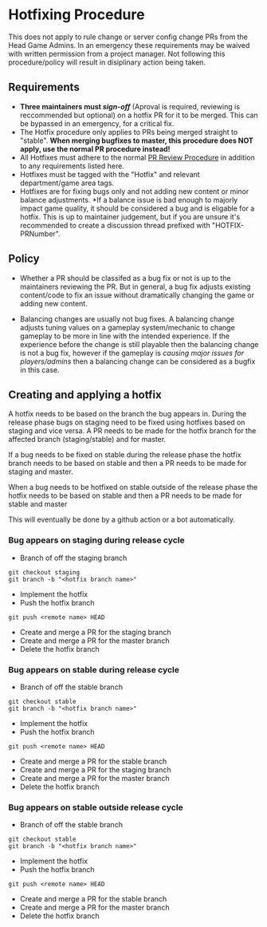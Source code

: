 # Hotfixing Procedure
This does not apply to rule change or server config change PRs from the Head Game Admins. In an emergency these requirements may be waived with written permission from a project manager.
Not following this procedure/policy will result in disiplinary action being taken.
## Requirements
- **Three maintainers must *sign-off*** (Aproval is required, reviewing is reccommended but optional) on a hotfix PR for it to be merged. This can be bypassed in an emergency, for a critical fix.
- The Hotfix procedure only applies to PRs being merged straight to "stable". **When merging bugfixes to master, this procedure does NOT apply, use the normal PR procedure instead!**
- All Hotfixes must adhere to the normal [PR Review Procedure](../maintainer/review-procedure.md) in addition to any requirements listed here.
- Hotfixes must be tagged with the "Hotfix" and relevant department/game area tags.
- Hotfixes are for fixing bugs only and not adding new content or minor balance adjustments. *If a balance issue is bad enough to majorly impact game quality, it should be considered a bug and is eligable for a hotfix. This is up to maintainer judgement, but if you are unsure it's recommended to create a discussion thread prefixed with "HOTFIX-PRNumber".
## Policy
- Whether a PR should be classifed as a bug fix or not is up to the maintainers reviewing the PR. But in general, a bug fix adjusts existing content/code to fix an issue without dramatically changing the game or adding new content.

- Balancing changes are usually not bug fixes. A balancing change adjusts tuning values on a gameplay system/mechanic to change gameplay to be more in line with the intended experience. If the experience before the change is still playable then the balancing change is not a bug fix, however if the gameplay is *causing major issues for players/admins* then a balancing change can be considered as a bugfix in this case.
## Creating and applying a hotfix
A hotfix needs to be based on the branch the bug appears in.
During the release phase bugs on staging need to be fixed using hotfixes based on staging and vice versa.
A PR needs to be made for the hotfix branch for the affected branch (staging/stable) and for master.

If a bug needs to be fixed on stable during the release phase the hotfix branch needs to be based on stable and then a PR needs to be made for staging and master.

When a bug needs to be hotfixed on stable outside of the release phase the hotfix needs to be based on stable and then a PR needs to be made for stable and master

This will eventually be done by a github action or a bot automatically.

### Bug appears on staging during release cycle
- Branch of off the staging branch
```shell
git checkout staging
git branch -b "<hotfix branch name>"
```
- Implement the hotfix
- Push the hotfix branch
```shell
git push <remote name> HEAD
```
- Create and merge a PR for the staging branch
- Create and merge a PR for the master branch
- Delete the hotfix branch

### Bug appears on stable during release cycle
- Branch of off the stable branch
```shell
git checkout stable
git branch -b "<hotfix branch name>"
```
- Implement the hotfix
- Push the hotfix branch
```shell
git push <remote name> HEAD
```
- Create and merge a PR for the stable branch
- Create and merge a PR for the staging branch
- Create and merge a PR for the master branch
- Delete the hotfix branch

### Bug appears on stable outside release cycle
- Branch of off the stable branch
```shell
git checkout stable
git branch -b "<hotfix branch name>"
```
- Implement the hotfix
- Push the hotfix branch
```shell
git push <remote name> HEAD
```
- Create and merge a PR for the stable branch
- Create and merge a PR for the master branch
- Delete the hotfix branch